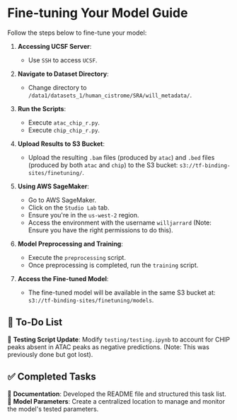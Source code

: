 # Fine-tuning Your Model Guide

Follow the steps below to fine-tune your model:

1. **Accessing UCSF Server**:
   - Use `SSH` to access `UCSF`.

2. **Navigate to Dataset Directory**:
   - Change directory to `/data1/datasets_1/human_cistrome/SRA/will_metadata/`.

3. **Run the Scripts**:
   - Execute `atac_chip_r.py`.
   - Execute `chip_chip_r.py`.

4. **Upload Results to S3 Bucket**:
   - Upload the resulting `.bam` files (produced by `atac`) and `.bed` files (produced by both `atac` and `chip`) to the S3 bucket: `s3://tf-binding-sites/finetuning/`.

5. **Using AWS SageMaker**:
   - Go to AWS SageMaker.
   - Click on the `Studio Lab` tab.
   - Ensure you're in the `us-west-2` region.
   - Access the environment with the username `willjarrard` (Note: Ensure you have the right permissions to do this).
   
6. **Model Preprocessing and Training**:
   - Execute the `preprocessing` script.
   - Once preprocessing is completed, run the `training` script.

7. **Access the Fine-tuned Model**:
   - The fine-tuned model will be available in the same S3 bucket at: `s3://tf-binding-sites/finetuning/models`.

## 📝 **To-Do List**

🔲 **Testing Script Update**: Modify `testing/testing.ipynb` to account for CHIP peaks absent in ATAC peaks as negative predictions. (Note: This was previously done but got lost).

## ✅ **Completed Tasks**

🔳 **Documentation**: Developed the README file and structured this task list.
🔳 **Model Parameters**: Create a centralized location to manage and monitor the model's tested parameters.  

